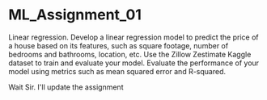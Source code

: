 # ML_Assignment_01
Linear regression.  Develop a linear regression model to predict the price of a house based on its features, such as square footage, number of bedrooms and bathrooms, location, etc. Use the Zillow Zestimate Kaggle dataset to train and evaluate your model. Evaluate the performance of your model using metrics such as mean squared error and R-squared.


Wait Sir.
  I'll update the assignment
